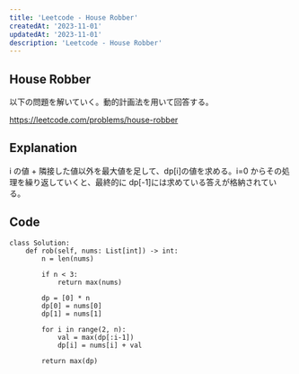 ```yaml
---
title: 'Leetcode - House Robber'
createdAt: '2023-11-01'
updatedAt: '2023-11-01'
description: 'Leetcode - House Robber'
---
```


## House Robber

以下の問題を解いていく。動的計画法を用いて回答する。

https://leetcode.com/problems/house-robber

## Explanation

i の値 + 隣接した値以外を最大値を足して、dp[i]の値を求める。i=0 からその処理を繰り返していくと、最終的に dp[-1]には求めている答えが格納されている。

## Code

```
class Solution:
    def rob(self, nums: List[int]) -> int:
        n = len(nums)

        if n < 3:
            return max(nums)

        dp = [0] * n
        dp[0] = nums[0]
        dp[1] = nums[1]

        for i in range(2, n):
            val = max(dp[:i-1])
            dp[i] = nums[i] + val

        return max(dp)
```
